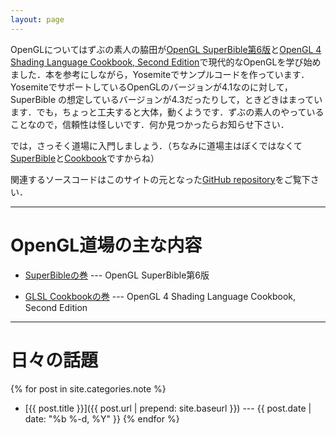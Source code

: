 ```yaml
---
layout: page
---
```


OpenGLについてはずぶの素人の脇田が[OpenGL SuperBible第6版](http://www.openglsuperbible.com)と[OpenGL 4 Shading Language Cookbook, Second Edition](https://www.packtpub.com/game-development/opengl-4-shading-language-cookbook-second-edition)で現代的なOpenGLを学び始めました．本を参考にしながら，Yosemiteでサンプルコードを作っています．YosemiteでサポートしているOpenGLのバージョンが4.1なのに対して，SuperBible の想定しているバージョンが4.3だったりして，ときどきはまっています．でも，ちょっと工夫すると大体，動くようです．ずぶの素人のやっていることなので，信頼性は怪しいです．何か見つかったらお知らせ下さい．

では，さっそく道場に入門しましょう．（ちなみに道場主はぼくではなくて[SuperBible]({{site.baseurl}}/glsb6)と[Cookbook]({{site.baseurl}}/slcb2)ですからね）

関連するソースコードはこのサイトの元となった[GitHub repository](https://github.com/wakita/gldojo/)をご覧下さい．

-----

# OpenGL道場の主な内容

- [SuperBibleの巻]({{site.baseurl}}/glsb6) --- OpenGL SuperBible第6版

- [GLSL Cookbookの巻]({{site.baseurl}}/slcb2) --- OpenGL 4 Shading Language Cookbook, Second Edition

-----

# 日々の話題

{% for post in site.categories.note %}
- [{{ post.title }}]({{ post.url | prepend: site.baseurl }}) --- {{ post.date | date: "%b %-d, %Y" }}
{% endfor %}
